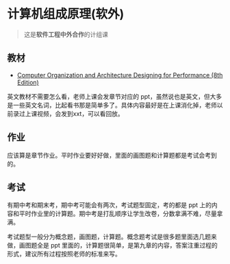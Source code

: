 # 计算机组成原理(软外)

> 这是**软件工程中外合作**的计组课

## 教材

- [Computer Organization and Architecture Designing for Performance (8th Edition)](http://topan_sukma.staff.gunadarma.ac.id/Downloads/files/53695/William+Stallings+-+Computer+Organization+and+Architecture+Designing+for+Performance+%288th+Edition%29.pdf)

英文教材不需要怎么看，老师上课会发章节对应的 ppt，虽然说也是英文，但大多是一些英文名词，比起看书那是简单多了。具体内容最好是在上课消化掉，老师以前录过上课视频，会发到xxt，可以看回放。

## 作业

应该算是章节作业。平时作业要好好做，里面的画图题和计算题都是考试会考到的。

## 考试

有期中考和期末考，期中考可能会有两次，考试题型固定，考的都是 ppt 上的内容和平时作业里的计算题。期中考是打乱顺序让学生改卷，分数拿满不难，尽量拿满。

考试题型一般分为概念题，画图题，计算题。概念题考试是很多题里面选几题来做，画图题全是 ppt 里面的，计算题很简单，是第九章的内容，答案注重过程的形式，建议所有过程按照老师的标准来写。
